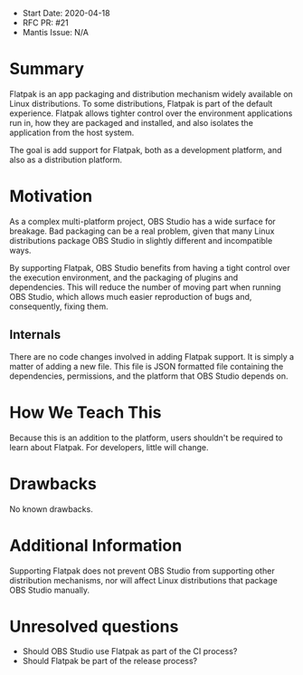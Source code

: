 - Start Date: 2020-04-18
- RFC PR: #21
- Mantis Issue: N/A

# Summary

Flatpak is an app packaging and distribution mechanism widely available on Linux
distributions. To some distributions, Flatpak is part of the default experience.
Flatpak allows tighter control over the environment applications run in, how they
are packaged and installed, and also isolates the application from the host
system.

The goal is add support for Flatpak, both as a development platform, and also as
a distribution platform.

# Motivation

As a complex multi-platform project, OBS Studio has a wide surface for breakage.
Bad packaging can be a real problem, given that many Linux distributions package
OBS Studio in slightly different and incompatible ways.

By supporting Flatpak, OBS Studio benefits from having a tight control over the
execution environment, and the packaging of plugins and dependencies. This will
reduce the number of moving part when running OBS Studio, which allows much easier
reproduction of bugs and, consequently, fixing them.

## Internals

There are no code changes involved in adding Flatpak support. It is simply a
matter of adding a new file. This file is JSON formatted file containing the
dependencies, permissions, and the platform that OBS Studio depends on.

# How We Teach This

Because this is an addition to the platform, users shouldn't be required to learn
about Flatpak. For developers, little will change.

# Drawbacks

No known drawbacks.

# Additional Information

Supporting Flatpak does not prevent OBS Studio from supporting other distribution
mechanisms, nor will affect Linux distributions that package OBS Studio manually.

# Unresolved questions

 * Should OBS Studio use Flatpak as part of the CI process?
 * Should Flatpak be part of the release process?
